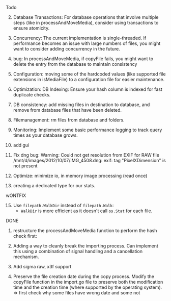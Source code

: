 Todo



2. Database Transactions: For database operations that involve multiple steps (like in processAndMoveMedia), consider using transactions to ensure atomicity.

3. Concurrency: The current implementation is single-threaded. If performance becomes an issue with large numbers of files, you might want to consider adding concurrency in the future.

4. bug: In processAndMoveMedia, if copyFile fails, you might want to delete the entry from the database to maintain consistency

5. Configuration: moving some of the hardcoded values (like supported file extensions in isMediaFile) to a configuration file for easier maintenance.

7. Optimization: DB Indexing: Ensure your hash column is indexed for fast duplicate checks.

8. DB consistency: add missing files in destination to database, and remove from database files that have been deleted. 

9. Filemanagement: rm files from database and folders.

10. Monitoring: Implement some basic performance logging to track query times as your database grows.

11. add gui

12. Fix dng bug: Warning: Could not get resolution from EXIF for RAW file /mnt/d/images/2012/10/07/IMG_4508.dng: exif: tag "PixelXDimension" is not present

13. Optimize: minimize io, in memory image processing (read once)

16. creating a dedicated type for our stats.

wONTFIX

15. Use `filepath.WalkDir` instead of `filepath.Walk`:
      - `WalkDir` is more efficient as it doesn't call `os.Stat` for each file.


DONE
1. restructure the processAndMoveMedia function to perform the hash check first:

6. Adding a way to cleanly break the importing process. Can implement this using a combination of signal handling and a cancellation mechanism. 

14. Add sigma raw, x3f support

16. Preserve the file creation date during the copy process. Modify the copyFile function in the import.go file to preserve both the modification time and the creation time (where supported by the operating system). 
  => first check why some files have wrong date and some not


